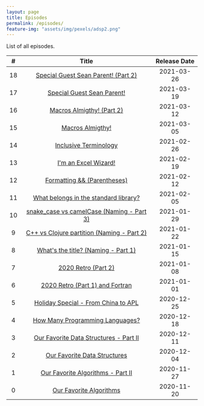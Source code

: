 ```yaml
---
layout: page
title: Episodes
permalink: /episodes/
feature-img: "assets/img/pexels/adsp2.png"
---
```


List of all episodes.

|   #   |                                               Title                                                | Release Date |
| :---: | :------------------------------------------------------------------------------------------------: | :----------: |
|  18   |    [Special Guest Sean Parent! (Part 2)](https://adspthepodcast.com/2021/03/26/Episode-18.html)    |  2021-03-26  |
|  17   |        [Special Guest Sean Parent!](https://adspthepodcast.com/2021/03/19/Episode-17.html)         |  2021-03-19  |
|  16   |         [Macros Almigthy! (Part 2)](https://adspthepodcast.com/2021/03/12/Episode-16.html)         |  2021-03-12  |
|  15   |             [Macros Almigthy!](https://adspthepodcast.com/2021/03/05/Episode-15.html)              |  2021-03-05  |
|  14   |           [Inclusive Terminology](https://adspthepodcast.com/2021/02/26/Episode-14.html)           |  2021-02-26  |
|  13   |           [I'm an Excel Wizard!](https://adspthepodcast.com/2021/02/19/Episode-13.html)            |  2021-02-19  |
|  12   |        [Formatting && (Parentheses)](https://adspthepodcast.com/2021/02/12/Episode-12.html)        |  2021-02-12  |
|  11   |   [What belongs in the standard library?](https://adspthepodcast.com/2021/02/05/Episode-11.html)   |  2021-02-05  |
|  10   | [snake_case vs camelCase (Naming - Part 3)](https://adspthepodcast.com/2021/01/29/Episode-10.html) |  2021-01-29  |
|   9   | [C++ vs Clojure partition (Naming - Part 2)](https://adspthepodcast.com/2021/01/22/Episode-9.html) |  2021-01-22  |
|   8   |    [What's the title? (Naming - Part 1)](https://adspthepodcast.com/2021/01/15/Episode-8.html)     |  2021-01-15  |
|   7   |            [2020 Retro (Part 2)](https://adspthepodcast.com/2021/01/08/Episode-7.html)             |  2021-01-08  |
|   6   |      [2020 Retro (Part 1) and Fortran](https://adspthepodcast.com/2021/01/01/Episode-6.html)       |  2021-01-01  |
|   5   |    [Holiday Special - From China to APL](https://adspthepodcast.com/2020/12/25/Episode-5.html)     |  2020-12-25  |
|   4   |      [How Many Programming Languages?](https://adspthepodcast.com/2020/12/18/Episode-4.html)       |  2020-12-18  |
|   3   |   [Our Favorite Data Structures - Part II](https://adspthepodcast.com/2020/12/11/Episode-3.html)   |  2020-12-11  |
|   2   |        [Our Favorite Data Structures](https://adspthepodcast.com/2020/12/04/Episode-2.html)        |  2020-12-04  |
|   1   |     [Our Favorite Algorithms - Part II](https://adspthepodcast.com/2020/11/27/Episode-1.html)      |  2020-11-27  |
|   0   |          [Our Favorite Algorithms](https://adspthepodcast.com/2020/11/20/Episode-0.html)           |  2020-11-20  |
